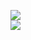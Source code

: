 [![](https://img.shields.io/badge/Made%20With-Github%20Spray-lightgrey.svg?style=for-the-badge&logo=github)](https://github.com/Annihil/github-spray#3716)  
[![](https://i.imgur.com/2DrTn0Z.gif)](https://github.com/Annihil/github-spray)